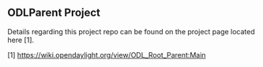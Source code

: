 ## ODLParent Project

Details regarding this project repo can be found on the project page
located here [1].

[1] <https://wiki.opendaylight.org/view/ODL_Root_Parent:Main>
